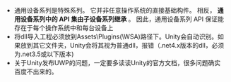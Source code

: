 * 通用设备系列是特殊系列。 它并非任意操作系统的直接基础构件。 相反， **通用设备系列中的 API 集由子设备系列继承** 。 因此，通用设备系列 API 保证能存在于每个操作系统中和每台设备上
* 将dll导入工程必须放到Assets\Plugins(\WSA)路径下。Unity会自动识别。如果放到其它文件夹，Unity会将其视为普通dll，报错（.net4.x版本的dll，必须为.net3.5或以下版本)
* 关于Unity发布UWP的问题，一定要多读读Unity的官方文档，很多问题确实百度不出来的。